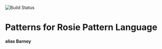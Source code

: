 ![Build Status](https://travis-ci.org/jorconnor/senior-design-rpl.svg?branch=master)

# Patterns for Rosie Pattern Language
#### alias Barney
